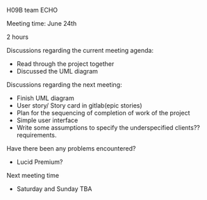 H09B team ECHO


Meeting time: June 24th


2 hours

Discussions regarding the current meeting agenda:
- Read through the project together
- Discussed the UML diagram


Discussions regarding the next meeting:
- Finish UML diagram
- User story/ Story card in gitlab(epic stories)
- Plan for the sequencing of completion of work of the project
- Simple user interface
- Write some assumptions to specify the underspecified clients?? requirements.


Have there been any problems encountered?
- Lucid Premium?


Next meeting time
- Saturday and Sunday TBA
